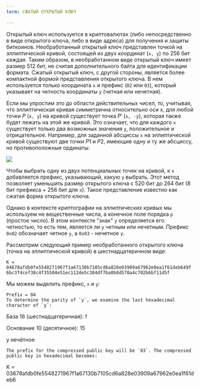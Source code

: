 ```yaml
---
term: СЖАТЫЙ ОТКРЫТЫЙ КЛЮЧ

---
```

Открытый ключ используется в криптовалютах (либо непосредственно в виде открытого ключа, либо в виде адреса) для получения и защиты биткоинов. Необработанный открытый ключ представлен точкой на эллиптической кривой, состоящей из двух координат (`x, y`) по 256 бит каждая. Таким образом, в необработанном виде открытый ключ имеет размер 512 бит, не считая дополнительного байта для идентификации формата. Сжатый открытый ключ, с другой стороны, является более компактной формой представления открытого ключа. В нем используется только координата `x` и префикс (`02` или `03`), который указывает на четность координаты `y` (четная или нечетная).

Если мы упростим это до области действительных чисел, то, учитывая, что эллиптическая кривая симметрична относительно оси x, для любой точки $P$ (`x, y`) на кривой существует точка $P'$ (`x, -y`), которая также будет лежать на этой же кривой. Это означает, что для каждого `x` существует только два возможных значения `y`, положительное и отрицательное. Например, для заданной абсциссы `x` на эллиптической кривой существуют две точки $P1$ и $P2$, имеющие одну и ту же абсциссу, но противоположные ординаты:

![](../../dictionnaire/assets/29.webp)

Чтобы выбрать одну из двух потенциальных точек на кривой, к `x` добавляется префикс, указывающий, какую `y` выбрать. Этот метод позволяет уменьшить размер открытого ключа с 520 бит до 264 бит (8 бит префикса + 256 бит для `x`). Такое представление известно как сжатая форма открытого ключа.

Однако в контексте криптографии на эллиптических кривых мы используем не вещественные числа, а конечное поле порядка `p` (простое число). В этом контексте "знак" `y` определяется его четностью, то есть тем, является ли `y` четным или нечетным. Префикс `0x02` обозначает четное `y`, а `0x03` - нечетное `y`.

Рассмотрим следующий пример необработанного открытого ключа (точка на эллиптической кривой) в шестнадцатеричном виде:

```plaintext
K = 04678afdb0fe5548271967f1a67130b7105cd6a828e03909a67962e0ea1f61deb649f
6bc3f4cef38c4f35504e51ec112de5c384df7ba0b8d578a4c702b6bf11d5f
```

Мы можем выделить префикс, `x` и `y`:

```plaintext
Prefix = 04
To determine the parity of `y`, we examine the last hexadecimal character of `y`:
```

База 16 (шестнадцатеричная): f

Основание 10 (десятичное): 15

y нечётное

```
The prefix for the compressed public key will be `03`. The compressed public key in hexadecimal becomes:
```

K = 03678afdb0fe5548271967f1a67130b7105cd6a828e03909a67962e0ea1f61deb6

```